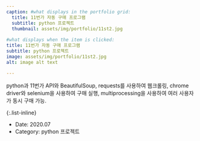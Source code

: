 ```yaml
---
caption: #what displays in the portfolio grid:
  title: 11번가 자동 구매 프로그램
  subtitle: python 프로젝트
  thumbnail: assets/img/portfolio/11st2.jpg
  
#what displays when the item is clicked:
title: 11번가 자동 구매 프로그램
subtitle: python 프로젝트
image: assets/img/portfolio/11st2.jpg
alt: image alt text

---
```

python과 11번가 API와 BeautifulSoup, requests를 사용하여 웹크롤링, 
chrome driver와 selenium을 사용하여 구매 실행, 
multiprocessing을 사용하여 여러 사용자가 동시 구매 가능. 

{:.list-inline} 
- Date: 2020.07
- Category: python 프로젝트

